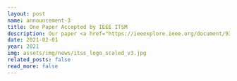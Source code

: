 ```yaml
---
layout: post
name: announcement-3
title: One Paper Accepted by IEEE ITSM
description: Our paper <a href="https://ieeexplore.ieee.org/document/9349962">Vehicle Trajectory Prediction Using LSTMs with Spatial-Temporal Attention Mechanisms</a> has been accepted by <a href="https://ieee-itss.org/pub/its-magazine/">IEEE ITSM</a>, a leading journal of Intelligent Transportation Systems. Congratulations to all the authors!
date: 2021-02-01
year: 2021
img: assets/img/news/itss_logo_scaled_v3.jpg
related_posts: false
read_more: false
---
```

